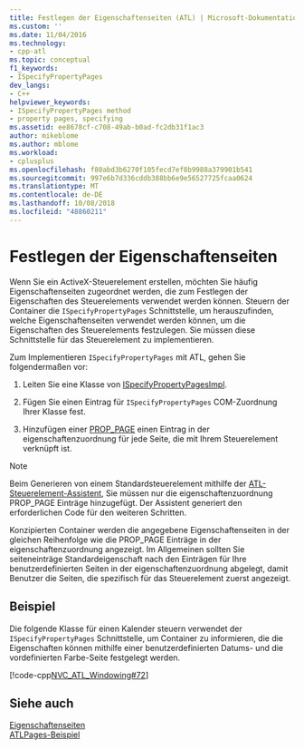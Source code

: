 ```yaml
---
title: Festlegen der Eigenschaftenseiten (ATL) | Microsoft-Dokumentation
ms.custom: ''
ms.date: 11/04/2016
ms.technology:
- cpp-atl
ms.topic: conceptual
f1_keywords:
- ISpecifyPropertyPages
dev_langs:
- C++
helpviewer_keywords:
- ISpecifyPropertyPages method
- property pages, specifying
ms.assetid: ee8678cf-c708-49ab-b0ad-fc2db31f1ac3
author: mikeblome
ms.author: mblome
ms.workload:
- cplusplus
ms.openlocfilehash: f80abd3b6270f105fecd7ef8b9988a379901b541
ms.sourcegitcommit: 997e6b7d336cddb388bb6e9e56527725fcaa0624
ms.translationtype: MT
ms.contentlocale: de-DE
ms.lasthandoff: 10/08/2018
ms.locfileid: "48860211"
---
```

# <a name="specifying-property-pages"></a>Festlegen der Eigenschaftenseiten

Wenn Sie ein ActiveX-Steuerelement erstellen, möchten Sie häufig Eigenschaftenseiten zugeordnet werden, die zum Festlegen der Eigenschaften des Steuerelements verwendet werden können. Steuern der Container die `ISpecifyPropertyPages` Schnittstelle, um herauszufinden, welche Eigenschaftenseiten verwendet werden können, um die Eigenschaften des Steuerelements festzulegen. Sie müssen diese Schnittstelle für das Steuerelement zu implementieren.

Zum Implementieren `ISpecifyPropertyPages` mit ATL, gehen Sie folgendermaßen vor:

1. Leiten Sie eine Klasse von [ISpecifyPropertyPagesImpl](../atl/reference/ispecifypropertypagesimpl-class.md).

1. Fügen Sie einen Eintrag für `ISpecifyPropertyPages` COM-Zuordnung Ihrer Klasse fest.

1. Hinzufügen einer [PROP_PAGE](reference/property-map-macros.md#prop_page) einen Eintrag in der eigenschaftenzuordnung für jede Seite, die mit Ihrem Steuerelement verknüpft ist.

> [!NOTE]
> Beim Generieren von einem Standardsteuerelement mithilfe der [ATL-Steuerelement-Assistent](../atl/reference/atl-control-wizard.md), Sie müssen nur die eigenschaftenzuordnung PROP_PAGE Einträge hinzugefügt. Der Assistent generiert den erforderlichen Code für den weiteren Schritten.

Konzipierten Container werden die angegebene Eigenschaftenseiten in der gleichen Reihenfolge wie die PROP_PAGE Einträge in der eigenschaftenzuordnung angezeigt. Im Allgemeinen sollten Sie seiteneinträge Standardeigenschaft nach den Einträgen für Ihre benutzerdefinierten Seiten in der eigenschaftenzuordnung abgelegt, damit Benutzer die Seiten, die spezifisch für das Steuerelement zuerst angezeigt.

## <a name="example"></a>Beispiel

Die folgende Klasse für einen Kalender steuern verwendet der `ISpecifyPropertyPages` Schnittstelle, um Container zu informieren, die die Eigenschaften können mithilfe einer benutzerdefinierten Datums- und die vordefinierten Farbe-Seite festgelegt werden.

[!code-cpp[NVC_ATL_Windowing#72](../atl/codesnippet/cpp/specifying-property-pages_1.h)]

## <a name="see-also"></a>Siehe auch

[Eigenschaftenseiten](../atl/atl-com-property-pages.md)<br/>
[ATLPages-Beispiel](../visual-cpp-samples.md)
